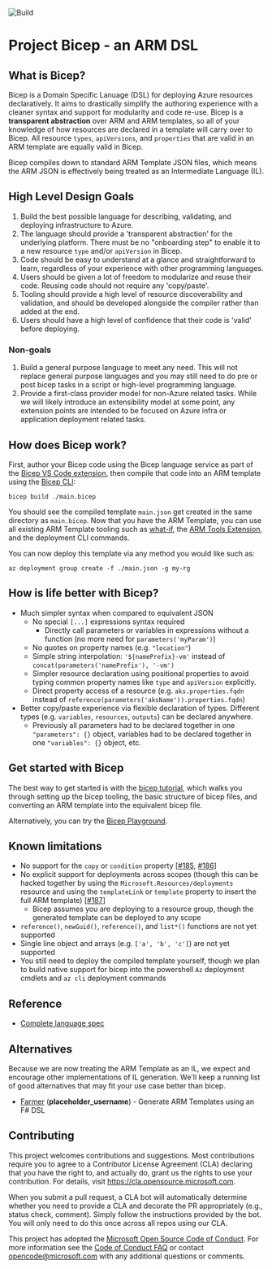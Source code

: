 ![Build](https://github.com/Azure/bicep/workflows/Build/badge.svg)

# Project Bicep - an ARM DSL

## What is Bicep?

Bicep is a Domain Specific Lanuage (DSL) for deploying Azure resources declaratively. It aims to drastically simplify the authoring experience with a cleaner syntax and support for modularity and code re-use. Bicep is a **transparent abstraction** over ARM and ARM templates, so all of your knowledge of how resources are declared in a template will carry over to Bicep. All resource `types`, `apiVersions`, and `properties` that are valid in an ARM template are equally valid in Bicep.

Bicep compiles down to standard ARM Template JSON files, which means the ARM JSON is effectively being treated as an Intermediate Language (IL).


## High Level Design Goals

1. Build the best possible language for describing, validating, and deploying infrastructure to Azure.
1. The language should provide a 'transparent abstraction' for the underlying platform. There must be no "onboarding step" to enable it to a new resource `type` and/or `apiVersion` in Bicep.
1. Code should be easy to understand at a glance and straightforward to learn, regardless of your experience with other programming languages.
1. Users should be given a lot of freedom to modularize and reuse their code. Reusing code should not require any 'copy/paste'.
1. Tooling should provide a high level of resource discoverability and validation, and should be developed alongside the compiler rather than added at the end.
1. Users should have a high level of confidence that their code is 'valid' before deploying.

### Non-goals

1. Build a general purpose language to meet any need. This will not replace general purpose languages and you may still need to do pre or post bicep tasks in a script or high-level programming language.
1. Provide a first-class provider model for non-Azure related tasks. While we will likely introduce an extensibility model at some point, any extension points are intended to be focused on Azure infra or application deployment related tasks.

## How does Bicep work?

First, author your Bicep code using the Bicep language service as part of the [Bicep VS Code extension](./docs/installing.md#bicep-vs-code-extension), then compile that code into an ARM template using the [Bicep CLI](./docs/installing.md#bicep-cli):

```
bicep build ./main.bicep
```

You should see the compiled template `main.json` get created in the same directory as `main.bicep`. Now that you have the ARM Template, you can use all existing ARM Template tooling such as [what-if](https://docs.microsoft.com/azure/azure-resource-manager/templates/template-deploy-what-if?tabs=azure-powershell), the [ARM Tools Extension](https://marketplace.visualstudio.com/items?itemName=msazurermtools.azurerm-vscode-tools), and the deployment CLI commands.

You can now deploy this template via any method you would like such as:

```
az deployment group create -f ./main.json -g my-rg
```

## How is life better with Bicep?

* Much simpler syntax when compared to equivalent JSON
  * No special `[...]` expressions syntax required
    * Directly call parameters or variables in expressions without a function (no more need for `parameters('myParam')`)
  * No quotes on property names (e.g. `"location"`)
  * Simple string interpolation: `'${namePrefix}-vm'` instead of `concat(parameters('namePrefix'), '-vm')`
  * Simpler resource declaration using positional properties to avoid typing common property names like `type` and `apiVersion` explicitly.
  * Direct property access of a resource (e.g. `aks.properties.fqdn` instead of `reference(parameters('aksName')).properties.fqdn`)
* Better copy/paste experience via flexible declaration of types. Different types (e.g. `variables`, `resources`, `outputs`) can be declared anywhere.
  * Previously all parameters had to be declared together in one `"parameters": {}` object, variables had to be declared together in one `"variables": {}` object, etc.

## Get started with Bicep

The best way to get started is with the [bicep tutorial](./docs/tutorial/00-setup.md), which walks you through setting up the bicep tooling, the basic structure of bicep files, and converting an ARM template into the equivalent bicep file.

Alternatively, you can try the [Bicep Playground](https://aka.ms/bicepdemo).

## Known limitations

* No support for the `copy` or `condition` property [[#185](https://github.com/Azure/bicep/issues/185), [#186](https://github.com/Azure/bicep/issues/186)]
* No explicit support for deployments across scopes (though this can be hacked together by using the `Microsoft.Resources/deployments` resource and using the `templateLink` or `template` property to insert the full ARM template) [[#187](https://github.com/Azure/bicep/issues/187)]
  * Bicep assumes you are deploying to a resource group, though the generated template can be deployed to any scope
* `reference()`, `newGuid()`, `reference()`, and `list*()` functions are not yet supported
* Single line object and arrays (e.g. `['a', 'b', 'c']`) are not yet supported
* You still need to deploy the compiled template yourself, though we plan to build native support for bicep into the powershell `Az` deployment cmdlets and `az cli` deployment commands

## Reference

* [Complete language spec](./docs/spec)

## Alternatives

Because we are now treating the ARM Template as an IL, we expect and encourage other implementations of IL generation. We'll keep a running list of good alternatives that may fit your use case better than bicep. 

* [Farmer](https://compositionalit.github.io/farmer/) (**placeholder_username**) - Generate ARM Templates using an F# DSL

## Contributing

This project welcomes contributions and suggestions.  Most contributions require you to agree to a
Contributor License Agreement (CLA) declaring that you have the right to, and actually do, grant us
the rights to use your contribution. For details, visit https://cla.opensource.microsoft.com.

When you submit a pull request, a CLA bot will automatically determine whether you need to provide
a CLA and decorate the PR appropriately (e.g., status check, comment). Simply follow the instructions
provided by the bot. You will only need to do this once across all repos using our CLA.

This project has adopted the [Microsoft Open Source Code of Conduct](https://opensource.microsoft.com/codeofconduct/).
For more information see the [Code of Conduct FAQ](https://opensource.microsoft.com/codeofconduct/faq/) or
contact [opencode@microsoft.com](mailto:opencode@microsoft.com) with any additional questions or comments.
